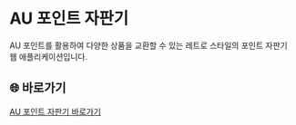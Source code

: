 # AU 포인트 자판기

AU 포인트를 활용하여 다양한 상품을 교환할 수 있는 레트로 스타일의 포인트 자판기 웹 애플리케이션입니다.

## 🌐 바로가기
<a href="https://iamleeyj.github.io/PointShop/" target="_blank">AU 포인트 자판기 바로가기</a>

